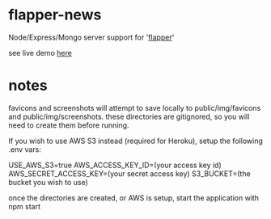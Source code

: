 # flapper-news
Node/Express/Mongo server support for '[flapper](https://github.com/jblossomweb/flapper "Flapper")'


see live demo [here](https://jblossom-flapper-news.herokuapp.com/ "heroku")


# notes

favicons and screenshots will attempt to save locally to public/img/favicons and public/img/screenshots.
these directories are gitignored, so you will need to create them before running.

If you wish to use AWS S3 instead (required for Heroku), setup the following .env vars:

USE_AWS_S3=true
AWS_ACCESS_KEY_ID=(your access key id)
AWS_SECRET_ACCESS_KEY=(your secret access key)
S3_BUCKET=(the bucket you wish to use)

once the directories are created, or AWS is setup, start the application with npm start